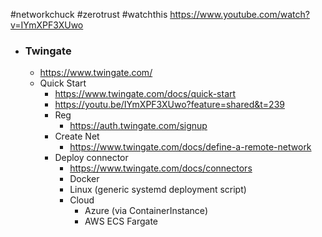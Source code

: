 #networkchuck #zerotrust #watchthis 
https://www.youtube.com/watch?v=IYmXPF3XUwo

- ### Twingate
	- https://www.twingate.com/
	- Quick Start
		- https://www.twingate.com/docs/quick-start
		- https://youtu.be/IYmXPF3XUwo?feature=shared&t=239
		- Reg
			- https://auth.twingate.com/signup
		- Create Net
			- https://www.twingate.com/docs/define-a-remote-network
		- Deploy connector
			- https://www.twingate.com/docs/connectors
			- Docker
			- Linux (generic systemd deployment script)
			- Cloud
				- Azure (via ContainerInstance)
				- AWS ECS Fargate